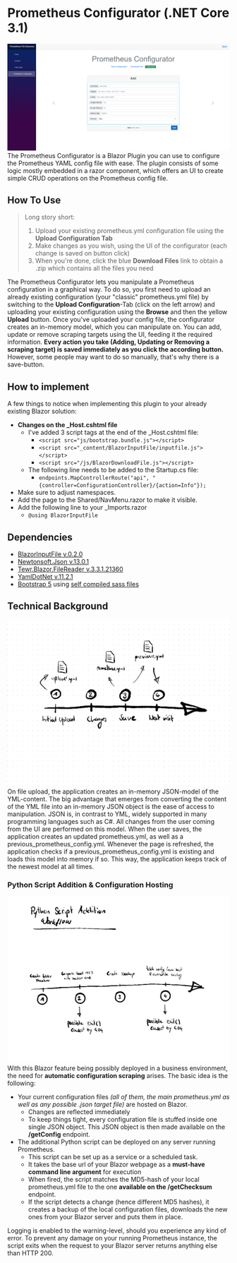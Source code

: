 ﻿# Prometheus Configurator (.NET Core 3.1)
![Prometheus_Configurator.png](Resources/Screenshots/UI_Add.png)
The Prometheus Configurator is a Blazor Plugin you can use to configure the Prometheus YAML config file with ease.
The plugin consists of some logic mostly embedded in a razor component, which offers an UI to create simple CRUD operations on the Prometheus config file.


## How To Use
> Long story short:
> 1. Upload your existing prometheus.yml configuration file using the **Upload Configuration Tab**
> 2. Make changes as you wish, using the UI of the configurator (each change is saved on button click)
> 3. When you're done, click the blue **Download Files** link to obtain a .zip which contains all the files you need

The Prometheus Configurator lets you manipulate a Prometheus configuration in a graphical way.
To do so, you first need to upload an already existing configuration (your "classic" prometheus.yml file) by switching to the **Upload Configuration**-Tab (click on the left arrow) and
uploading your existing configuration using the **Browse** and then the yellow **Upload** button. Once you've uploaded your config file, the configurator
creates an in-memory model, which you can manipulate on. You can add, update or remove scraping targets using the UI, feeding it the required information.
**Every action you take (Adding, Updating or Removing a scraping target) is saved immediately as you click the according button.** However, some people may want to do so manually, that's
why there is a save-button.

## How to implement
A few things to notice when implementing this plugin to your already existing Blazor solution:
- **Changes on the _Host.cshtml file**
  - I've added 3 script tags at the end of the _Host.cshtml file:
    - `<script src="js/bootstrap.bundle.js"></script>`
    - `<script src="_content/BlazorInputFile/inputfile.js"></script>`
    - `<script src="/js/BlazorDownloadFile.js"></script>`
  - The following  line needs to be added to the Startup.cs file:
    - `endpoints.MapControllerRoute("api",
      "{controller=ConfigurationController}/{action=Info"});`
- Make sure to adjust namespaces.
- Add the page to the Shared/NavMenu.razor to make it visible.
- Add the following line to your _Imports.razor
  - `@using BlazorInputFile`

## Dependencies
- [BlazorInputFile v.0.2.0](https://www.nuget.org/packages/BlazorInputFile)
- [Newtonsoft.Json v.13.0.1](https://www.nuget.org/packages/Newtonsoft.Json)
- [Tewr.Blazor.FileReader v.3.3.1.21360](https://www.nuget.org/packages/Tewr.Blazor.FileReader)
- [YamlDotNet v.11.2.1](https://www.nuget.org/packages/YamlDotNet)
- [Bootstrap 5](https://getbootstrap.com/docs/5.0/getting-started/introduction/) using [self compiled sass files](https://www.youtube.com/watch?v=9b4hYVNCFK4)

## Technical Background
![Workflow](Resources/Screenshots/workflow_2.png)
On file upload, the application creates an in-memory JSON-model of the YML-content. The big advantage that emerges from converting
the content of the YML file into an in-memory JSON object is the ease of access to manipulation. JSON is, in contrast to YML, widely supported
in many programming languages such as C#. All changes from the user coming from the UI are performed on this model. When the user saves, the application
creates an updated prometheus.yml, as well as a previous_prometheus_config.yml. Whenever the page is refreshed, the application checks if a previous_prometheus_config.yml
is existing and loads this model into memory if so. This way, the application keeps track of the newest model at all times.

### Python Script Addition & Configuration Hosting
![PythonWorkflow](Resources/Screenshots/Python%20Script%20Addition/Python%20Script%20Addition%20-%20page%202.png)
With this Blazor feature being possibly deployed in a business environment, the need for **automatic configuration scraping** arises.
The basic idea is the following:
- Your current configuration files _(all of them, the main prometheus.yml as well as any possible .json target file)_ are hosted on Blazor.
  - Changes are reflected immediately
  - To keep things tight, every configuration file is stuffed inside one single JSON object. This JSON object is then made available on the **/getConfig** endpoint.
- The additional Python script can be deployed on any server running Prometheus.
  - This script can be set up as a service or a scheduled task.
  - It takes the base url of your Blazor webpage as a **must-have command line argument** for execution
  - When fired, the script matches the MD5-hash of your local prometheus.yml file to the one **available on the /getChecksum** endpoint.
  - If the script detects a change (hence different MD5 hashes), it creates a backup of the local configuration files, downloads the new ones from your Blazor server and puts them in place.

Logging is enabled to the warning-level, should you experience any kind of error. To prevent any damage on your running Prometheus instance, the script exits when the request to your Blazor
server returns anything else than HTTP 200.


